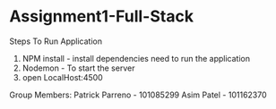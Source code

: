 # Assignment1-Full-Stack
Steps To Run Application
  1. NPM install - install dependencies need to run the application
  2. Nodemon - To start the server
  3. open LocalHost:4500
  
Group Members:
  Patrick Parreno - 101085299
  Asim Patel - 101162370
